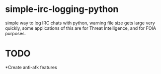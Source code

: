 # simple-irc-logging-python
simple way to log IRC chats with python, warning file size gets large very quickly, some applications of this are for Threat Intelligence, and for FOIA purposes.

# TODO
*Create anti-afk features
